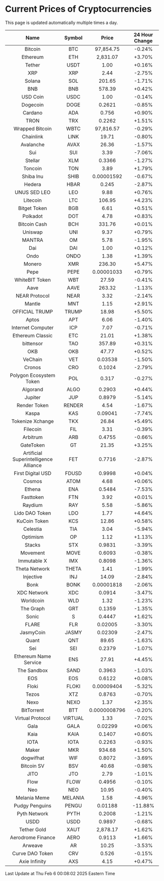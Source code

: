 # Current Prices of Cryptocurrencies
This page is updated automatically multiple times a day.

| Name | Symbol | Price | 24 Hour Change |
| :---: |:---:| :---: | :---: |
| Bitcoin | BTC | 97,854.75 | -0.24% |
| Ethereum | ETH | 2,831.07 | +3.70% |
| Tether | USDT | 1.00 | +0.16% |
| XRP | XRP | 2.44 | -2.75% |
| Solana | SOL | 201.65 | -1.71% |
| BNB | BNB | 578.39 | +0.42% |
| USD Coin | USDC | 1.00 | -0.14% |
| Dogecoin | DOGE | 0.2621 | -0.85% |
| Cardano | ADA | 0.756 | +0.90% |
| TRON | TRX | 0.2262 | +1.51% |
| Wrapped Bitcoin | WBTC | 97,816.57 | -0.29% |
| Chainlink | LINK | 19.71 | -0.80% |
| Avalanche | AVAX | 26.36 | -1.57% |
| Sui | SUI | 3.39 | -7.06% |
| Stellar | XLM | 0.3366 | -1.27% |
| Toncoin | TON | 3.89 | +1.79% |
| Shiba Inu | SHIB | 0.00001592 | -0.67% |
| Hedera | HBAR | 0.245 | -2.87% |
| UNUS SED LEO | LEO | 9.88 | +0.76% |
| Litecoin | LTC | 106.95 | +4.23% |
| Bitget Token | BGB | 6.61 | +0.51% |
| Polkadot | DOT | 4.78 | +0.83% |
| Bitcoin Cash | BCH | 331.76 | +0.01% |
| Uniswap | UNI | 9.37 | +0.79% |
| MANTRA | OM | 5.78 | -1.95% |
| Dai | DAI | 1.00 | +0.12% |
| Ondo | ONDO | 1.38 | +1.39% |
| Monero | XMR | 236.30 | +5.47% |
| Pepe | PEPE | 0.00001033 | +0.79% |
| WhiteBIT Token | WBT | 27.59 | -0.41% |
| Aave | AAVE | 263.32 | -1.13% |
| NEAR Protocol | NEAR | 3.32 | -2.14% |
| Mantle | MNT | 1.15 | +2.91% |
| OFFICIAL TRUMP | TRUMP | 18.98 | +5.50% |
| Aptos | APT | 6.06 | -1.40% |
| Internet Computer | ICP | 7.07 | -0.71% |
| Ethereum Classic | ETC | 21.01 | +1.38% |
| bittensor | TAO | 357.89 | +0.31% |
| OKB | OKB | 47.77 | +0.52% |
| VeChain | VET | 0.03538 | -1.50% |
| Cronos | CRO | 0.1024 | -2.79% |
| Polygon Ecosystem Token | POL | 0.317 | -0.27% |
| Algorand | ALGO | 0.2903 | +0.44% |
| Jupiter | JUP | 0.8979 | -5.14% |
| Render Token | RENDER | 4.54 | -1.67% |
| Kaspa | KAS | 0.09041 | -7.74% |
| Tokenize Xchange | TKX | 26.84 | +5.49% |
| Filecoin | FIL | 3.31 | -0.39% |
| Arbitrum | ARB | 0.4755 | -0.66% |
| GateToken | GT | 21.35 | +3.25% |
| Artificial Superintelligence Alliance | FET | 0.7716 | -2.87% |
| First Digital USD | FDUSD | 0.9998 | +0.04% |
| Cosmos | ATOM | 4.68 | +0.06% |
| Ethena | ENA | 0.5484 | -7.53% |
| Fasttoken | FTN | 3.92 | +0.01% |
| Raydium | RAY | 5.58 | -5.86% |
| Lido DAO Token | LDO | 1.77 | +4.64% |
| KuCoin Token | KCS | 12.86 | +0.58% |
| Celestia | TIA | 3.04 | -5.94% |
| Optimism | OP | 1.12 | +1.13% |
| Stacks | STX | 0.9831 | -3.39% |
| Movement | MOVE | 0.6093 | -0.38% |
| Immutable X | IMX | 0.8098 | -1.36% |
| Theta Network | THETA | 1.41 | -1.99% |
| Injective | INJ | 14.09 | -2.84% |
| Bonk | BONK | 0.00001818 | -2.06% |
| XDC Network | XDC | 0.0914 | -3.47% |
| Worldcoin | WLD | 1.32 | -1.23% |
| The Graph | GRT | 0.1359 | -1.35% |
| Sonic | S | 0.4447 | +1.62% |
| FLARE | FLR | 0.02005 | -3.30% |
| JasmyCoin | JASMY | 0.02309 | -2.47% |
| Quant | QNT | 89.65 | -1.63% |
| Sei | SEI | 0.2379 | -1.07% |
| Ethereum Name Service | ENS | 27.91 | +4.45% |
| The Sandbox | SAND | 0.3963 | -1.03% |
| EOS | EOS | 0.6122 | +0.08% |
| Floki | FLOKI | 0.00009404 | -5.32% |
| Tezos | XTZ | 0.8763 | -0.70% |
| Nexo | NEXO | 1.37 | +2.35% |
| BitTorrent | BTT | 0.0000008796 | -0.20% |
| Virtual Protocol | VIRTUAL | 1.33 | -7.02% |
| Gala | GALA | 0.02299 | +0.06% |
| Kaia | KAIA | 0.1407 | +0.60% |
| IOTA | IOTA | 0.2263 | -0.93% |
| Maker | MKR | 934.68 | +1.50% |
| dogwifhat | WIF | 0.8072 | -3.69% |
| Bitcoin SV | BSV | 40.68 | -0.98% |
| JITO | JTO | 2.79 | -1.01% |
| Flow | FLOW | 0.4956 | -0.10% |
| Neo | NEO | 10.95 | -0.40% |
| Melania Meme | MELANIA | 1.58 | -4.96% |
| Pudgy Penguins | PENGU | 0.01188 | -11.88% |
| Pyth Network | PYTH | 0.2008 | -1.21% |
| USDD | USDD | 0.9897 | -0.68% |
| Tether Gold | XAUT | 2,878.17 | +1.62% |
| Aerodrome Finance | AERO | 0.9113 | +1.66% |
| Arweave | AR | 10.25 | -3.53% |
| Curve DAO Token | CRV | 0.526 | -0.15% |
| Axie Infinity | AXS | 4.15 | +0.47% |

Last Update at Thu Feb  6 00:08:02 2025 Eastern Time
